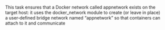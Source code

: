 This task ensures that a Docker network called appnetwork exists on the target host: it uses the docker_network module to create (or leave in place) a user‐defined bridge network named “appnetwork” so that containers can attach to it and communicate